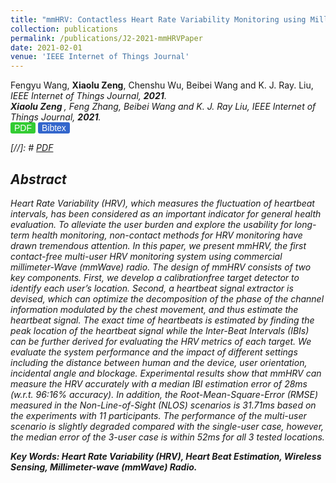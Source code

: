 ```yaml
---
title: "mmHRV: Contactless Heart Rate Variability Monitoring using Millimeter-Wave Radio"
collection: publications
permalink: /publications/J2-2021-mmHRVPaper
date: 2021-02-01
venue: 'IEEE Internet of Things Journal'
---
```

<head>
<title>Font Awesome Icons</title>
<meta name="viewport" content="width=device-width, initial-scale=1">
<link rel="stylesheet" href="https://cdnjs.cloudflare.com/ajax/libs/font-awesome/4.7.0/css/font-awesome.min.css">
 <style>
.button2 {background-color: #33cc33;  border: 0px solid black; border-radius: 3px; color: white} /* Blue */
.button3 {background-color: #3366cc;  border: 0px solid black; border-radius: 3px; color: white} /* Blue */
.button4 {background-color: #33cc33;  border: 0px solid black; border-radius: 3px; color: white} /* Blue */
.button5 {background-color: #33cc33;  border: 0px solid black; border-radius: 3px; color: white} /* Blue */
</style>
</head>
Fengyu Wang, <b>Xiaolu Zeng</b>, Chenshu Wu, Beibei Wang and K. J. Ray. Liu, <i>IEEE Internet of Things Journal<i>,  <b>2021</b>. <br>
<b> Xiaolu Zeng </b>, Feng Zhang, Beibei Wang and K. J. Ray Liu, <i>IEEE Internet of Things Journal<i>,  <b>2021</b>. <br>
<a href='http://Xiaolu1263.github.io/files/2021-mmHRV.pdf' target="_blank"><button class="button button2" style="font-size:14px"><i class="fa fa-file-pdf-o"></i> PDF</button></a> <a href='http://Xiaolu1263.github.io/files/J2-mmHRV-Cite.txt' target="_blank"><button class="button button3" style="font-size:14px"><i class="fa fa-book"></i> Bibtex</button></a> <br>
 
[//]: # [PDF](http://Xiaolu1263.github.io/files/2021-mmHRV.pdf)

## Abstract <br>
Heart Rate Variability (HRV), which measures the fluctuation of heartbeat intervals, has been considered as an important indicator for general health evaluation. To alleviate the user burden and explore the usability for long-term health monitoring, non-contact methods for HRV monitoring have drawn tremendous attention. In this paper, we present mmHRV, the first contact-free multi-user HRV monitoring system using commercial millimeter-Wave (mmWave) radio. The design of mmHRV consists of two key components. First, we develop a calibrationfree target detector to identify each user’s location. Second, a heartbeat signal extractor is devised, which can optimize the decomposition of the phase of the channel information modulated by the chest movement, and thus estimate the heartbeat signal. The exact time of heartbeats is estimated by finding the peak location of the heartbeat signal while the Inter-Beat Intervals (IBIs) can be further derived for evaluating the HRV metrics of each target. We evaluate the system performance and the impact of different settings including the distance between human and the device, user orientation, incidental angle and blockage. Experimental results show that mmHRV can measure the HRV accurately with a median IBI estimation error of 28ms (w.r.t. 96:16% accuracy). In addition, the Root-Mean-Square-Error (RMSE) measured in the Non-Line-of-Sight (NLOS) scenarios is 31.71ms based on the experiments with 11 participants. The performance of the multi-user scenario is slightly degraded compared with the single-user case, however, the median error of the 3-user case is within 52ms for all 3 tested locations.

**Key Words: Heart Rate Variability (HRV), Heart Beat Estimation, Wireless Sensing, Millimeter-wave (mmWave) Radio.**
